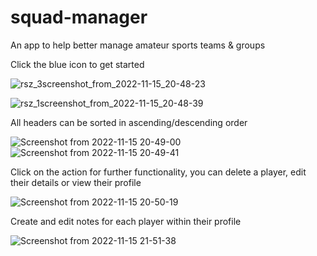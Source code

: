 # squad-manager
An app to help better manage amateur sports teams &amp; groups


Click the blue icon to get started

![rsz_3screenshot_from_2022-11-15_20-48-23](https://user-images.githubusercontent.com/91842674/202039248-0aed5c80-094d-45c6-8de4-ad2b15c54793.png)

![rsz_1screenshot_from_2022-11-15_20-48-39](https://user-images.githubusercontent.com/91842674/202039121-8bf22dea-a45f-412f-94bc-d8e5833f25a9.png)


All headers can be sorted in ascending/descending order

![Screenshot from 2022-11-15 20-49-00](https://user-images.githubusercontent.com/91842674/202035700-cc71a5a8-952e-44cb-bab3-9d7a1b7682b7.png)
![Screenshot from 2022-11-15 20-49-41](https://user-images.githubusercontent.com/91842674/202035727-6618289f-b6d8-44fc-9cd5-d0a84b331a7b.png)


Click on the action for further functionality, you can delete a player, edit their details or view their profile 

![Screenshot from 2022-11-15 20-50-19](https://user-images.githubusercontent.com/91842674/202035771-439bba32-907f-4b36-83c4-59996ecfccab.png)


Create and edit notes for each player within their profile

![Screenshot from 2022-11-15 21-51-38](https://user-images.githubusercontent.com/91842674/202035906-0d83d554-a48c-4f5e-832d-43ebb411935e.png)
